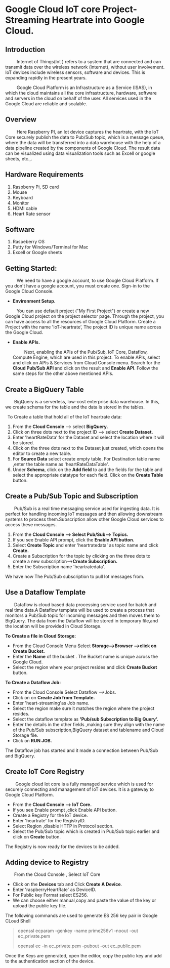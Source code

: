 # Google Cloud IoT core Project-Streaming Heartrate into Google Cloud.

## Introduction
&emsp; &emsp; Internet of Things(Iot ) refers to a system that are connected and can transmit data over the wireless network (internet), without user involvement. IoT devices include wireless sensors, software and devices. This is expanding rapidly in the present years.

&emsp; &emsp; Google Cloud Platform is an Infrastructure as a Service (ISAS), in which the cloud maintains all the core infrastructure, hardware, software and servers in the cloud on behalf of the user. All services used in the Google Cloud are reliable and scalable.

##  Overview
&emsp; &emsp; Here Raspberry PI, an Iot device captures the heartrate, with the IoT Core securely publish the data to Pub/Sub topic, which is a message queue, where the data will be transferred into a data warehouse with the help of a data pipeline created by the components of Google Cloud. The result data can be visualized using data visualization tools such as Excell or google sheets, etc.,.

##  Hardware Requirements
1. Raspberry Pi, SD card
2. Mouse
3. Keyboard
4. Monitor
5. HDMI cable
6. Heart Rate sensor

## Software
1. Raspeberry OS
2. Putty for Windows/Terminal for Mac
3. Excell or Google sheets

## Getting Started:
&emsp; &emsp; We need to have a google account, to use Google Cloud Platform. If you don't have a google account, you must create one. Sign-in to the Google Cloud Console.

* **Environment Setup.**

 &emsp; &emsp; You can use default project ("My First Project") or create a new Google Cloud project on the project selector page. Through the project, you can have access to all the resources of Google Cloud Platform. Create a Project with the name 'IoT-heartrate’, The project ID is unique name across the Google Cloud.

* **Enable APIs.**

   &emsp; &emsp; Next, enabling the APIs of the Pub/Sub, IoT Core, Dataflow, Compute Engine, which are used in this project. To enable APIs, select and click on APIs & Services from Cloud Console menu. Search for the <b> Cloud Pub/Sub API </b> and click on the result and <b>Enable API</b>. Follow the same steps for the other above mentioned APIs.

## Create a BigQuery Table
&emsp;&emsp;BigQuery is a serverless, low-cost enterprise data warehouse. In this, we create schema for the table  and the data is stored in the tables.

 &ensp;To Create a table that hold all of the IoT heartrate data:
 1. From the **Cloud Console** --> select **BigQuery.**
 2. Click on three dots next to the project ID --> select **Create Dataset.**
 3. Enter 'heartRateData’ for the Dataset and select the location where it will be stored. 
 4. Click on the three dots next to the Dataset just created, which opens the editor  to create a new  table.
 5. For **Source Data** select create empty table. For Destination table name ,enter the table name as 'heartRateDataTable'.
 6. Under **Schema**, click on the **Add field** to add the fields for the table and select the appropriate datatype for each field. Click on the **Create Table** button.

## Create a Pub/Sub Topic and Subscription
&emsp;&emsp;Pub/Sub is a real time messaging service  used for ingesting data. It is perfect for handling incoming IoT messages and then allowing downstream systems to process them.Subscription allow other Google Cloud services to access these messages.
1. From the **Cloud Console --> Select Pub/Sub-->  Topics.**
2. If  you see Enable API prompt, click the **Enable API button.**
3. Select **Create Topic** and enter 'heartratedata' as topic name  and click **Create.**
4. Create a Subscription for the topic by clicking on the three dots to create a new subscription-->**Create Subscription.** 
5. Enter the Subscription name 'heartratedata'.
 
We have now The Pub/Sub subscription to pull Iot messages from.

## Use a Dataflow Template
&emsp;&emsp;Dataflow is cloud based data processing service used for batch and real time data.A Dataflow template will be used to create a process that monitors a Pub/Sub topic for incoming messages and then moves them to BigQuery. The data from the Dataflow will be stored in temporary file,and the location will be provided in Cloud Storage.

 **To Create a file in Cloud Storage:**
* From the Cloud Console Menu Select **Storage-->Browser -->click on Create Bucket.**
* Enter the **Name** of the bucket . The Bucket name is unique across the Google Cloud.
* Select the region where your project resides and click **Create Bucket** button.

 **To Create a Dataflow Job:**
* From the Cloud Console Select Dataflow -->Jobs.
*  Click on on **Create Job from Template.**
*  Enter 'heart-streaming'as Job name.
*  Select the region make sure it matches the region where the project resides.
*  Select the dataflow template as **'Pub/sub Subscription to Big Query’.**
*  Enter the details in the other fields ,making sure they align with the name of the Pub/Sub subscription,BigQuery dataset and tablename and Cloud Storage file.
*  Click on **RUN JOB.**

The Dataflow job has started and it made a connection between Pub/Sub and BigQuery.

## Create IoT Core Registry
&emsp;&emsp; Google cloud Iot core is a fully managed service which is used for securely connecting and management of IoT devices. It is a gateway to Google Cloud Platform.
* From the **Cloud Console --> IoT Core.**
* If you see Enable prompt ,click Enable API button.
* Create a Registry for the IoT device. 
* Enter 'heartrate' for the RegistryID.
* Select Region ,disable HTTP in Protocol section.
* Select the Pub/Sub topic which is created in Pub/Sub topic earlier and click on **Create** button.

The Registry is now ready for the devices to be added.

## Adding device to Registry
&emsp;&emsp;From the Cloud Console , Select IoT Core
* Click on the **Devices** tab and Click **Create A Device**.
* Enter 'raspberryHeartRate' as DeviceID.
* For Public key Format select ES256.
* We can choose either manual,copy and paste the value of the key or upload the public key file.

 The following commands are used to generate ES 256 key pair in Google CLoud Shell
 
 > openssl ecparam -genkey -name prime256v1 -noout -out ec_private.pem
 > 
 > openssl ec -in ec_private.pem -pubout -out ec_public.pem
  
  Once the Keys are generated, open the editor, copy the public key and add to the authentication section of the device.
  

 








